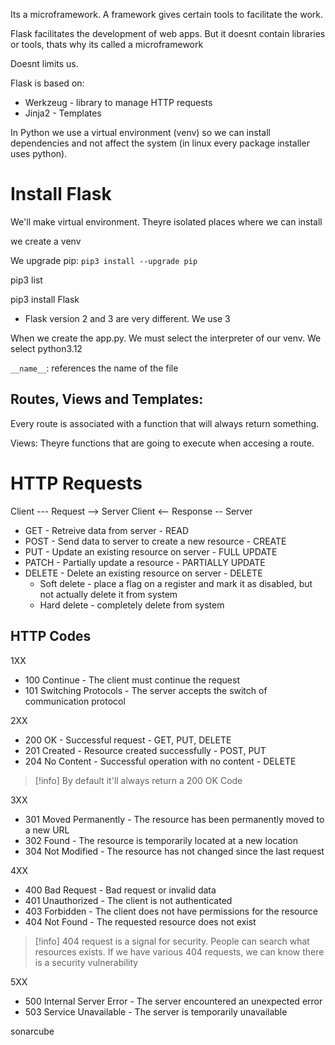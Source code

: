Its a microframework.
A framework gives certain tools to facilitate the work.

Flask facilitates the development of web apps. But it doesnt contain libraries or tools, thats why its called a microframework

Doesnt limits us.

Flask is based on:
- Werkzeug - library to manage HTTP requests
- Jinja2 - Templates

In Python we use a virtual environment (venv) so we can install dependencies and not affect the system (in linux every package installer uses python).

# Install Flask

We'll make virtual environment. Theyre isolated places where we can install

we create a venv

We upgrade pip: `pip3 install --upgrade pip`

pip3 list

pip3 install Flask
- Flask version 2 and 3 are very different. We use 3

When we create the app.py. We must select the interpreter of our venv. We select python3.12

`__name__`: references the name of the file

## Routes, Views and Templates:

Every route is associated with a function that will always return something.

Views:  Theyre functions that are going to execute when accesing a route.


# HTTP Requests

Client --- Request --> Server
Client <-- Response -- Server

- GET - Retreive data from server - READ
- POST - Send data to server to create a new resource - CREATE
- PUT - Update an existing resource on server - FULL UPDATE
- PATCH - Partially update a resource - PARTIALLY UPDATE
- DELETE - Delete an existing resource on server - DELETE
	- Soft delete - place a flag on a register and mark it as disabled, but not actually delete it from system
	- Hard delete - completely delete from system


## HTTP Codes

1XX 
- 100  Continue - The client must continue the request
- 101  Switching Protocols - The server accepts the switch of communication protocol

2XX
- 200 OK - Successful request - GET, PUT, DELETE
- 201 Created - Resource created successfully - POST, PUT
- 204 No Content - Successful operation with no content - DELETE

>[!info] By default it'll always return a 200 OK Code

3XX
- 301 Moved Permanently - The resource has been permanently moved to a new URL
- 302 Found - The resource is temporarily located at a new location
- 304 Not Modified - The resource has not changed since the last request

4XX
- 400 Bad Request - Bad request or invalid data
- 401 Unauthorized - The client is not authenticated
- 403 Forbidden - The client does not have permissions for the resource
- 404 Not Found - The requested resource does not exist

> [!info] 404 request is a signal for security. People can search what resources exists. If we have various 404 requests, we can know there is a security vulnerability

5XX
- 500 Internal Server Error - The server encountered an unexpected error
- 503 Service Unavailable - The server is temporarily unavailable

sonarcube